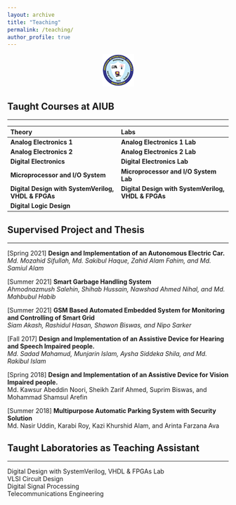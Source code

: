```yaml
---
layout: archive
title: "Teaching"
permalink: /teaching/
author_profile: true
---
```


<center>
<a href="https://www.aiub.edu">
  <img src="/images/icons/AIUB_whole_logo.png" alt="AIUB">
</a>
</center>


## Taught Courses at AIUB
----

| **Theory** | **Labs** | 
|:-------------|:------------------|
| **Analog Electronics 1** |   **Analog Electronics 1 Lab** |
|  **Analog Electronics 2** |   **Analog Electronics 2 Lab** |
|  **Digital Electronics** |   **Digital Electronics Lab** |
|  **Microprocessor and I/O System** | **Microprocessor and I/O System Lab** |
|  **Digital Design with SystemVerilog, VHDL & FPGAs** |  **Digital Design with SystemVerilog, VHDL & FPGAs** |
|  **Digital Logic Design** | |

## Supervised Project and Thesis 
----

[Spring 2021] **Design and Implementation of an Autonomous Electric Car.**\
*Md. Mozahid Sifullah,	Md. Sakibul	Haque, Zahid Alam Fahim, and Md. Samiul	Alam*

[Summer 2021] **Smart Garbage Handling System**\
*Ahmodnazmush Salehin, Shihab Hussain, Nawshad Ahmed Nihal, and Md. Mahbubul Habib*

[Summer 2021] **GSM Based Automated Embedded System for Monitoring and Controlling of Smart Grid**\
*Siam Akash, Rashidul Hasan, Shawon Biswas, and Nipo Sarker*

[Fall 2017] **Design and Implementation of an Assistive Device for Hearing and Speech Impaired people.**\
*Md. Sadad Mahamud, Munjarin Islam, Aysha Siddeka Shila, and Md. Rakibul Islam*
 
[Spring 2018] **Design and Implementation of an Assistive Device for Vision Impaired people.**\
Md. Kawsur Abeddin Noori, Sheikh Zarif Ahmed, Suprim Biswas, and Mohammad Shamsul Arefin 
 
[Summer 2018] **Multipurpose Automatic Parking System with Security Solution**\
Md. Nasir Uddin, Karabi Roy, Kazi Khurshid Alam, and Arinta Farzana Ava


## Taught Laboratories as Teaching Assistant
----

Digital Design with SystemVerilog, VHDL & FPGAs Lab\
VLSI Circuit Design\
Digital Signal Processing\
Telecommunications Engineering  

